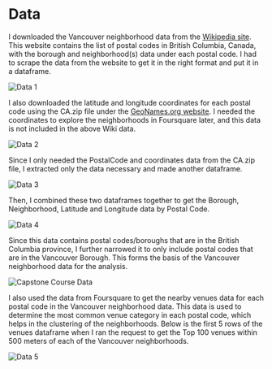 # Data

I downloaded the Vancouver neighborhood data from the [Wikipedia site](https://en.wikipedia.org/wiki/List_of_postal_codes_of_Canada:_V). This website contains the list of postal codes in British Columbia, Canada, with the borough and neighborhood(s) data under each postal code. I had to scrape the data from the website to get it in the right format and put it in a dataframe.

![Data 1](https://user-images.githubusercontent.com/75646781/117233117-57f24080-add7-11eb-8392-bd5af3e29e87.PNG)

I also downloaded the latitude and longitude coordinates for each postal code using the CA.zip file under the [GeoNames.org website](http://download.geonames.org/export/zip/). I needed the coordinates to explore the neighborhoods in Foursquare later, and this data is not included in the above Wiki data. 

![Data 2](https://user-images.githubusercontent.com/75646781/117233419-f2eb1a80-add7-11eb-8950-944d2e674026.PNG)

Since I only needed the PostalCode and coordinates data from the CA.zip file, I extracted only the data necessary and made another dataframe.

![Data 3](https://user-images.githubusercontent.com/75646781/117233600-49585900-add8-11eb-9143-13f0f78e11bb.PNG)

Then, I combined these two dataframes together to get the Borough, Neighborhood, Latitude and Longitude data by Postal Code. 

![Data 4](https://user-images.githubusercontent.com/75646781/117233703-802e6f00-add8-11eb-8aed-70e482dd4249.PNG)

Since this data contains postal codes/boroughs that are in the British Columbia province, I further narrowed it to only include postal codes that are in the Vancouver Borough. This forms the basis of the Vancouver neighborhood data for the analysis.

![Capstone Course Data](https://user-images.githubusercontent.com/75646781/117221162-9418a780-adbd-11eb-936f-f478776767d9.PNG)

I also used the data from Foursquare to get the nearby venues data for each postal code in the Vancouver neighborhood data. This data is used to determine the most common venue category in each postal code, which helps in the clustering of the neighborhoods. Below is the first 5 rows of the venues dataframe when I ran the request to get the Top 100 venues within 500 meters of each of the Vancouver neighborhoods. 

![Data 5](https://user-images.githubusercontent.com/75646781/117233877-ce437280-add8-11eb-8715-d000765fec0b.PNG)
